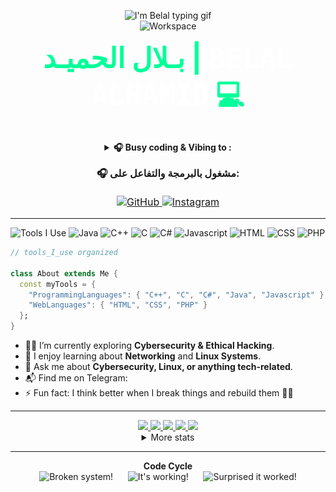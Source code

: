 <div align="center" width="50%">

<img src="https://readme-typing-svg.herokuapp.com?font=Orbitron&size=40&duration=4000&color=00FF99&center=true&vCenter=true&width=600&height=80&lines=I%27m+Belal" alt="I'm Belal typing gif" /><br>
<img src="https://github.com/SP-XD/SP-XD/blob/main/images/dev-working_rounded.gif?raw=true" alt="Workspace" width="40%" /><br>


<h1 style="font-size: 2.8rem; font-weight: bold; margin-top: 1rem; color: #00FF99;">
  بـلال الحميـد | <span style="font-family: monospace; color: #ffffff;">BELAL ALHAMID</span> 💻
</h1>

<details>
  <summary><strong>🎧 Busy coding & Vibing to :</strong></summary>
  <br>
  <a href="https://open.spotify.com/user/somnathpaul">
    <img src="https://spotify-readme.sp-xd.vercel.app/api/spotify" alt="Spotify Now Playing" />
  </a>
</details>

<p style="margin-top: 1rem; font-size: 1rem;">
  <strong>🎧 مشغول بالبرمجة والتفاعل على:</strong><br><br>
  <a href="https://github.com/Belal11132" target="_blank">
    <img src="https://img.shields.io/badge/GitHub-181717?style=flat&logo=github&logoColor=white" alt="GitHub"/>
  </a>
  <a href="https://www.instagram.com/bilo_220/" target="_blank">
    <img src="https://img.shields.io/badge/Instagram-E4405F?style=flat&logo=instagram&logoColor=white" alt="Instagram"/>
  </a>
</p>

</div>

---

![Tools I Use](https://img.shields.io/badge/-%F0%9F%9A%80%20Tools%20I%20use-orange)
![Java](https://img.shields.io/badge/Java-ED8B00?style=flat&logo=java&logoColor=white)
![C++](https://img.shields.io/badge/C%2B%2B-00599C?style=flat&logo=c%2B%2B&logoColor=white)
![C](https://img.shields.io/badge/C-00599C?style=flat&logo=c&logoColor=white)
![C#](https://img.shields.io/badge/C%23-239120?style=flat&logo=c-sharp&logoColor=white)
![Javascript](https://img.shields.io/badge/JavaScript-323330?style=flat&logo=javascript&logoColor=F7DF1E)
![HTML](https://img.shields.io/badge/HTML5-E34F26?style=flat&logo=html5&logoColor=white)
![CSS](https://img.shields.io/badge/CSS3-1572B6?style=flat&logo=css3&logoColor=white)
![PHP](https://img.shields.io/badge/PHP-777BB4?style=flat&logo=php&logoColor=white)

```dart
// tools_I_use organized

class About extends Me {
  const myTools = {
    "ProgrammingLanguages": { "C++", "C", "C#", "Java", "Javascript" },
    "WebLanguages": { "HTML", "CSS", "PHP" }
  };
}
```

- 👨‍💻 I’m currently exploring **Cybersecurity & Ethical Hacking**.  
- 🧠 I enjoy learning about **Networking** and **Linux Systems**.  
- 💬 Ask me about **Cybersecurity, Linux, or anything tech-related**.  
- 📬 Find me on Telegram: 
- ⚡ Fun fact: I think better when I break things and rebuild them 👨‍💻  

---

<div align="center">

<a href="https://github.com/Belal11132">
  <img src="https://github-profile-summary-cards.vercel.app/api/cards/profile-details?username=Belal11132&theme=nord_dark" />
  <img src="https://github-profile-summary-cards.vercel.app/api/cards/repos-per-language?username=Belal11132&theme=nord_dark" />
  <img src="https://github-profile-summary-cards.vercel.app/api/cards/most-commit-language?username=Belal11132&theme=nord_dark" />
  <img src="https://github-profile-summary-cards.vercel.app/api/cards/stats?username=Belal11132&theme=nord_dark" />
  <img src="https://github-profile-summary-cards.vercel.app/api/cards/productive-time?username=Belal11132&theme=nord_dark&utcOffset=3" />
</a>

<details>
<summary>More stats</summary>
<img src="https://raw.githubusercontent.com/SP-XD/profile-summary-cards/master/profile-summary-card-output/nord_dark/0-profile-details.svg" />
</details>

---

**Code Cycle**  
<img src="https://raw.githubusercontent.com/Tarikul-Islam-Anik/Animated-Fluent-Emojis/master/Emojis/Smilies/Face%20with%20Spiral%20Eyes.png" width="10%" alt="Broken system!"/>
&nbsp;&nbsp;&nbsp;&nbsp;
<img src="https://raw.githubusercontent.com/Tarikul-Islam-Anik/Animated-Fluent-Emojis/master/Emojis/Smilies/Relieved%20Face.png" width="10%" alt="It's working!"/>
&nbsp;&nbsp;&nbsp;&nbsp;
<img src="https://raw.githubusercontent.com/Tarikul-Islam-Anik/Animated-Fluent-Emojis/master/Emojis/Smilies/Astonished%20Face.png" width="10%" alt="Surprised it worked!"/>

</div>
